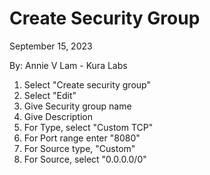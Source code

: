 # Create Security Group

September 15, 2023

By:  Annie V Lam - Kura Labs

1.  Select "Create security group"
2.  Select "Edit"
3.  Give Security group name
4.  Give Description
5.  For Type, select "Custom TCP"
6.  For Port range enter "8080"
7.  For Source type, "Custom"
8.  For Source, select "0.0.0.0/0"
